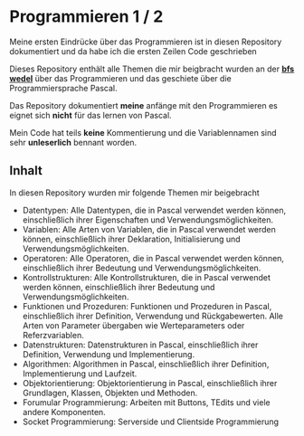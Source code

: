 # Programmieren 1 / 2

Meine ersten Eindrücke über das Programmieren ist in diesen Repository dokumentiert und da habe ich die ersten Zeilen Code geschrieben 

Dieses Repository enthält alle Themen die mir beigbracht wurden an der **[bfs wedel](https://bfs-wedel.de)** über das Programmieren und das geschiete über die Programmiersprache Pascal.

Das Repository dokumentiert **meine** anfänge mit den Programmieren es eignet sich **nicht** für das lernen von Pascal. 

Mein Code hat teils **keine** Kommentierung und die Variablennamen sind sehr **unleserlich** bennant worden.

## Inhalt

In diesen Repository wurden mir folgende Themen mir beigebracht

* Datentypen: Alle Datentypen, die in Pascal verwendet werden können, einschließlich ihrer Eigenschaften und Verwendungsmöglichkeiten.
* Variablen: Alle Arten von Variablen, die in Pascal verwendet werden können, einschließlich ihrer Deklaration, Initialisierung und Verwendungsmöglichkeiten.
* Operatoren: Alle Operatoren, die in Pascal verwendet werden können, einschließlich ihrer Bedeutung und Verwendungsmöglichkeiten.
* Kontrollstrukturen: Alle Kontrollstrukturen, die in Pascal verwendet werden können, einschließlich ihrer Bedeutung und Verwendungsmöglichkeiten.
* Funktionen und Prozeduren: Funktionen und Prozeduren in Pascal, einschließlich ihrer Definition, Verwendung und Rückgabewerten. Alle Arten von Parameter übergaben wie Werteparameters oder Referzvariablen.  
* Datenstrukturen: Datenstrukturen in Pascal, einschließlich ihrer Definition, Verwendung und Implementierung.
* Algorithmen: Algorithmen in Pascal, einschließlich ihrer Definition, Implementierung und Laufzeit.
* Objektorientierung: Objektorientierung in Pascal, einschließlich ihrer Grundlagen, Klassen, Objekten und Methoden.
* Forumular Programmierung: Arbeiten mit Buttons, TEdits und viele andere Komponenten.
* Socket Programmierung: Serverside und Clientside Programmierung
